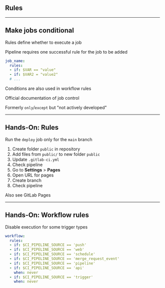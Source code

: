 <!-- .slide: id="gitlab_rules" class="vertical-center" -->

<i class="fa-duotone fa-book-section fa-8x fa-duotone-colors" style="float: right; color: grey;"></i>

## Rules

---

## Make jobs conditional

Rules [](https://docs.gitlab.com/ee/ci/yaml/#rules) define whether to execute a job

Pipeline requires one successful rule for the job to be added

```yaml
job_name:
  rules:
  - if: $VAR == "value"
  - if: $VAR2 = "value2"
  # ...
```

Conditions are also used in workflow rules [](https://docs.gitlab.com/ee/ci/yaml/#workflow)

Official documentation of job control [](https://docs.gitlab.com/ee/ci/jobs/job_control.html)

Formerly `only`/`except` [](https://docs.gitlab.com/ee/ci/yaml/#only--except) but "not actively developed"

---

## Hands-On: Rules

Run the `deploy` job only for the `main` branch

1. Create folder `public` in repository
1. Add files from `public/` to new folder `public`
1. Update `.gitlab-ci.yml`
1. Check pipeline
1. Go to **Settings** > **Pages**
1. Open URL for pages
1. Create branch
1. Check pipeline

Also see GitLab Pages [](https://docs.gitlab.com/ee/user/project/pages/index.html)

---

## Hands-On: Workflow rules

Disable execution for some trigger types

```yaml
workflow:
  rules:
  - if: $CI_PIPELINE_SOURCE == 'push'
  - if: $CI_PIPELINE_SOURCE == 'web'
  - if: $CI_PIPELINE_SOURCE == 'schedule'
  - if: $CI_PIPELINE_SOURCE == 'merge_request_event'
  - if: $CI_PIPELINE_SOURCE == 'pipeline'
  - if: $CI_PIPELINE_SOURCE == 'api'
    when: never
  - if: $CI_PIPELINE_SOURCE == 'trigger'
    when: never
```
